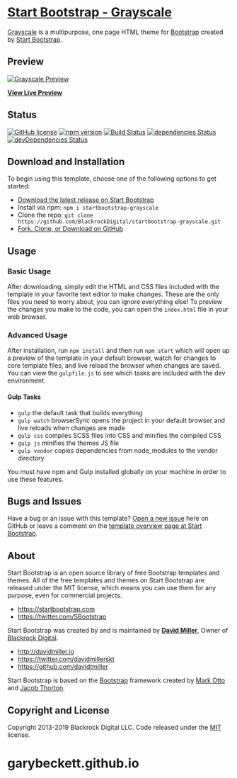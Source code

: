 # [Start Bootstrap - Grayscale](https://startbootstrap.com/template-overviews/grayscale/)

[Grayscale](http://startbootstrap.com/template-overviews/grayscale/) is a multipurpose, one page HTML theme for [Bootstrap](http://getbootstrap.com/) created by [Start Bootstrap](http://startbootstrap.com/).

## Preview

[![Grayscale Preview](https://startbootstrap.com/assets/img/screenshots/themes/grayscale.png)](https://blackrockdigital.github.io/startbootstrap-grayscale/)

**[View Live Preview](https://blackrockdigital.github.io/startbootstrap-grayscale/)**

## Status

[![GitHub license](https://img.shields.io/badge/license-MIT-blue.svg)](https://raw.githubusercontent.com/BlackrockDigital/startbootstrap-grayscale/master/LICENSE)
[![npm version](https://img.shields.io/npm/v/startbootstrap-grayscale.svg)](https://www.npmjs.com/package/startbootstrap-grayscale)
[![Build Status](https://travis-ci.org/BlackrockDigital/startbootstrap-grayscale.svg?branch=master)](https://travis-ci.org/BlackrockDigital/startbootstrap-grayscale)
[![dependencies Status](https://david-dm.org/BlackrockDigital/startbootstrap-grayscale/status.svg)](https://david-dm.org/BlackrockDigital/startbootstrap-grayscale)
[![devDependencies Status](https://david-dm.org/BlackrockDigital/startbootstrap-grayscale/dev-status.svg)](https://david-dm.org/BlackrockDigital/startbootstrap-grayscale?type=dev)

## Download and Installation

To begin using this template, choose one of the following options to get started:
* [Download the latest release on Start Bootstrap](https://startbootstrap.com/template-overviews/grayscale/)
* Install via npm: `npm i startbootstrap-grayscale`
* Clone the repo: `git clone https://github.com/BlackrockDigital/startbootstrap-grayscale.git`
* [Fork, Clone, or Download on GitHub](https://github.com/BlackrockDigital/startbootstrap-grayscale)

## Usage

### Basic Usage

After downloading, simply edit the HTML and CSS files included with the template in your favorite text editor to make changes. These are the only files you need to worry about, you can ignore everything else! To preview the changes you make to the code, you can open the `index.html` file in your web browser.

### Advanced Usage

After installation, run `npm install` and then run `npm start` which will open up a preview of the template in your default browser, watch for changes to core template files, and live reload the browser when changes are saved. You can view the `gulpfile.js` to see which tasks are included with the dev environment.

#### Gulp Tasks

- `gulp` the default task that builds everything
- `gulp watch` browserSync opens the project in your default browser and live reloads when changes are made
- `gulp css` compiles SCSS files into CSS and minifies the compiled CSS
- `gulp js` minifies the themes JS file
- `gulp vendor` copies dependencies from node_modules to the vendor directory

You must have npm and Gulp installed globally on your machine in order to use these features.

## Bugs and Issues

Have a bug or an issue with this template? [Open a new issue](https://github.com/BlackrockDigital/startbootstrap-grayscale/issues) here on GitHub or leave a comment on the [template overview page at Start Bootstrap](http://startbootstrap.com/template-overviews/grayscale/).

## About

Start Bootstrap is an open source library of free Bootstrap templates and themes. All of the free templates and themes on Start Bootstrap are released under the MIT license, which means you can use them for any purpose, even for commercial projects.

* https://startbootstrap.com
* https://twitter.com/SBootstrap

Start Bootstrap was created by and is maintained by **[David Miller](http://davidmiller.io/)**, Owner of [Blackrock Digital](http://blackrockdigital.io/).

* http://davidmiller.io
* https://twitter.com/davidmillerskt
* https://github.com/davidtmiller

Start Bootstrap is based on the [Bootstrap](http://getbootstrap.com/) framework created by [Mark Otto](https://twitter.com/mdo) and [Jacob Thorton](https://twitter.com/fat).

## Copyright and License

Copyright 2013-2019 Blackrock Digital LLC. Code released under the [MIT](https://github.com/BlackrockDigital/startbootstrap-grayscale/blob/gh-pages/LICENSE) license.
# garybeckett.github.io
